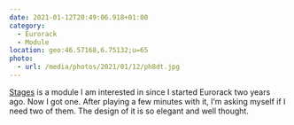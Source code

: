 ```yaml
---
date: 2021-01-12T20:49:06.918+01:00
category:
  - Eurorack
  - Module
location: geo:46.57168,6.75132;u=65
photo:
  - url: /media/photos/2021/01/12/ph8dt.jpg
---
```

[Stages](https://mutable-instruments.net/modules/stages/) is a module I am interested in since I started Eurorack two years ago. Now I got one. After playing a few minutes with it, I’m asking myself if I need two of them. The design of it is so elegant and well thought.
